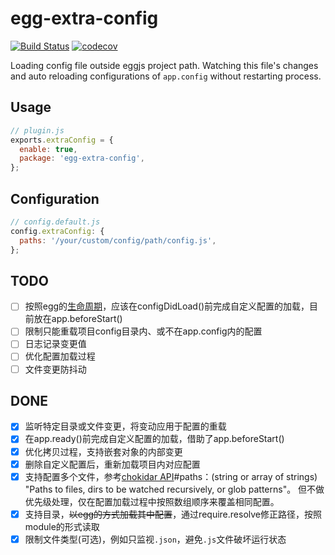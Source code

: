 # egg-extra-config
[![Build Status](https://travis-ci.org/Claude-Ray/egg-extra-config.svg?branch=master)](https://travis-ci.org/Claude-Ray/egg-extra-config)
[![codecov](https://codecov.io/gh/Claude-Ray/egg-extra-config/branch/master/graph/badge.svg)](https://codecov.io/gh/Claude-Ray/egg-extra-config)

Loading config file outside eggjs project path. Watching this file's changes and auto reloading configurations of `app.config` without restarting process.

## Usage
```js
// plugin.js
exports.extraConfig = {
  enable: true,
  package: 'egg-extra-config',
};
```

## Configuration
```js
// config.default.js
config.extraConfig: {
  paths: '/your/custom/config/path/config.js',
};
```

## TODO
- [ ] 按照egg的[生命周期](https://github.com/eggjs/egg/blob/master/docs/source/en/advanced/loader.md#life-cycles)，应该在configDidLoad()前完成自定义配置的加载，目前放在app.beforeStart()
- [ ] 限制只能重载项目config目录内、或不在app.config内的配置
- [ ] 日志记录变更值
- [ ] 优化配置加载过程
- [ ] 文件变更防抖动

## DONE
- [x] 监听特定目录或文件变更，将变动应用于配置的重载
- [x] 在app.ready()前完成自定义配置的加载，借助了app.beforeStart()
- [x] 优化拷贝过程，支持嵌套对象的内部变更
- [x] 删除自定义配置后，重新加载项目内对应配置
- [x] 支持配置多个文件，参考[chokidar API](https://github.com/paulmillr/chokidar#api)#paths：(string or array of strings) "Paths to files, dirs to be watched recursively, or glob patterns"。 但不做优先级处理，仅在配置加载过程中按照数组顺序来覆盖相同配置。
- [x] 支持目录，~~以egg的方式加载其中配置~~，通过require.resolve修正路径，按照module的形式读取
- [x] 限制文件类型(可选)，例如只监视`.json`，避免`.js`文件破坏运行状态
